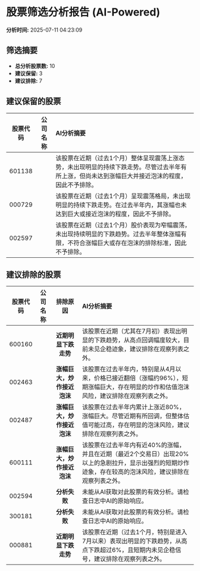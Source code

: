# 股票筛选分析报告 (AI-Powered)

**分析时间:** 2025-07-11 04:23:09

## 筛选摘要

- **总分析股票数:** 10
- **建议保留:** 3
- **建议排除:** 7

## 建议保留的股票

| 股票代码 | 公司名称 | AI分析摘要 |
|:---:|:---:|:---|
| 601138 |  | 该股票在近期（过去1个月）整体呈现震荡上涨态势，未出现明显的持续下跌走势。尽管过去半年有所上涨，但尚未达到涨幅巨大并接近泡沫的程度，因此不予排除。 |
| 000729 |  | 该股票在近期（过去1个月）呈现震荡格局，未出现明显的持续下跌走势。在过去半年内，其涨幅也未达到巨大或接近泡沫的程度，因此不予排除。 |
| 002597 |  | 该股票在近期（过去1个月）股价表现为窄幅震荡，未出现持续明显的下跌趋势。过去半年整体涨幅有限，不符合涨幅巨大或存在泡沫的排除标准，因此不予排除。 |

## 建议排除的股票

| 股票代码 | 公司名称 | 排除原因 | AI分析摘要 |
|:---:|:---:|:---:|:---|
| 600160 |  | **近期明显下跌走势** | 该股票在近期（尤其在7月初）表现出明显的下跌趋势，从高点回调幅度较大，目前未见企稳迹象，建议排除在观察列表之外。 |
| 002463 |  | **涨幅巨大，炒作接近泡沫** | 该股票在过去半年内，特别是从4月以来，价格已接近翻倍（涨幅约96%），短期涨幅巨大，存在明显的炒作和估值泡沫风险，建议排除在观察列表之外。 |
| 002487 |  | **涨幅巨大，炒作接近泡沫** | 该股票在过去半年内累计上涨近80%，涨幅巨大。尽管近期有所回调，但整体估值可能过高，存在明显的泡沫风险，建议排除在观察列表之外。 |
| 600111 |  | **涨幅巨大，炒作接近泡沫** | 该股票在过去半年内有近40%的涨幅，并且在近期（最近2个交易日）出现20%以上的急剧拉升，显示出强烈的短期炒作迹象，存在较高的泡沫风险，建议排除在观察列表之外。 |
| 002594 |  | **分析失败** | 未能从AI获取对此股票的有效分析。请检查日志中AI的原始响应。 |
| 300181 |  | **分析失败** | 未能从AI获取对此股票的有效分析。请检查日志中AI的原始响应。 |
| 000881 |  | **近期明显下跌走势** | 该股票在近期（过去1个月，特别是进入7月以来）表现出明显的下跌趋势，从高点下跌超过6%，且短期内未见企稳信号，建议排除在观察列表之外。 |
